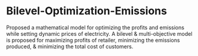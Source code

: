# Bilevel-Optimization-Emissions
Proposed a mathematical model for optimizing the profits and emissions while setting dynamic prices of electricity. A bilevel &amp; multi-objective model is proposed for maximizing profits of retailer, minimizing the emissions produced, &amp; minimizing the total cost of customers.
